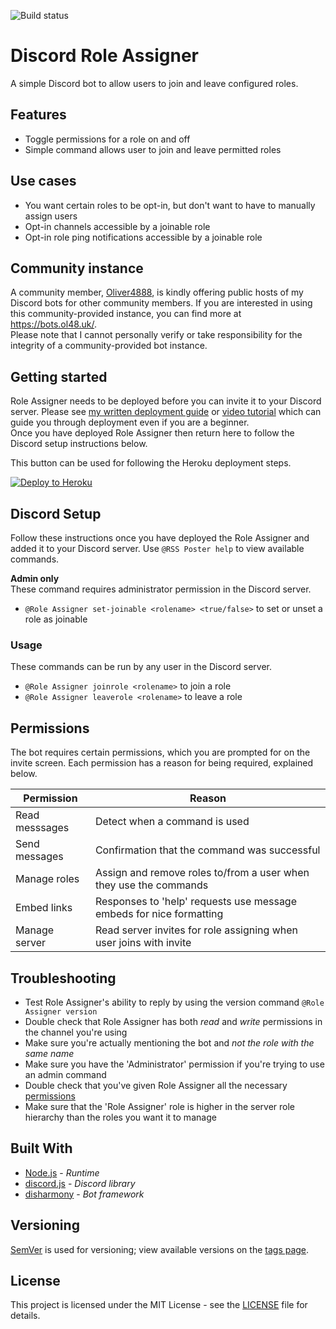 ![Build status](https://github.com/benjihiggins/discord-role-assigner/workflows/Build%20%2B%20test/badge.svg?branch=master)

# Discord Role Assigner
A simple Discord bot to allow users to join and leave configured roles.

## Features
- Toggle permissions for a role on and off
- Simple command allows user to join and leave permitted roles

## Use cases
- You want certain roles to be opt-in, but don't want to have to manually assign users  
- Opt-in channels accessible by a joinable role
- Opt-in role ping notifications accessible by a joinable role

## Community instance
A community member, [Oliver4888](https://github.com/oliver4888), is kindly offering public hosts of my Discord bots for other community members. If you are interested in using this community-provided instance, you can find more at https://bots.ol48.uk/.  
Please note that I cannot personally verify or take responsibility for the integrity of a community-provided bot instance.

## Getting started
Role Assigner needs to be deployed before you can invite it to your Discord server. Please see [my written deployment guide](https://benjihiggins.github.io/discord-deployment) or [video tutorial](https://www.youtube.com/watch?v=DjQayKgcjGM) which can guide you through deployment even if you are a beginner.  
Once you have deployed Role Assigner then return here to follow the Discord setup instructions below.  

This button can be used for following the Heroku deployment steps.

[![Deploy to Heroku](https://www.herokucdn.com/deploy/button.svg)](https://heroku.com/deploy?template=https://github.com/benjihiggins/discord-role-assigner)

## Discord Setup
Follow these instructions once you have deployed the Role Assigner and added it to your Discord server.
Use `@RSS Poster help` to view available commands.

**Admin only**  
These command requires administrator permission in the Discord server.
- `@Role Assigner set-joinable <rolename> <true/false>` to set or unset a role as joinable

### Usage
These commands can be run by any user in the Discord server.
- `@Role Assigner joinrole <rolename>` to join a role
- `@Role Assigner leaverole <rolename>` to leave a role

## Permissions
The bot requires certain permissions, which you are prompted for on the invite screen.
Each permission has a reason for being required, explained below.

| Permission     | Reason                                                              |
|----------------|---------------------------------------------------------------------|
| Read messsages | Detect when a command is used                                       |
| Send messages  | Confirmation that the command was successful                        |
| Manage roles   | Assign and remove roles to/from a user when they use the commands   |
| Embed links    | Responses to 'help' requests use message embeds for nice formatting |
| Manage server  | Read server invites for role assigning when user joins with invite  |

## Troubleshooting

- Test Role Assigner's ability to reply by using the version command `@Role Assigner version`
- Double check that Role Assigner has both *read* and *write* permissions in the channel you're using
- Make sure you're actually mentioning the bot and *not the role with the same name*
- Make sure you have the 'Administrator' permission if you're trying to use an admin command
- Double check that you've given Role Assigner all the necessary [permissions](#permissions)
- Make sure that the 'Role Assigner' role is higher in the server role hierarchy than the roles you want it to manage

## Built With
- [Node.js](https://nodejs.org/en/) - *Runtime*
- [discord.js](https://github.com/discordjs/discord.js) - *Discord library*
- [disharmony](https://github.com/benjihiggins/disharmony) - *Bot framework*

## Versioning
[SemVer](http://semver.org/) is used for versioning; view available versions on the [tags page](https://github.com/your/project/tags).

## License
This project is licensed under the MIT License - see the [LICENSE](./LICENSE) file for details.
